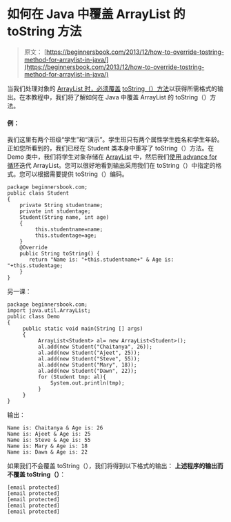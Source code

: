 # 如何在 Java 中覆盖 ArrayList 的 toString 方法

> 原文： [https://beginnersbook.com/2013/12/how-to-override-tostring-method-for-arraylist-in-java/](https://beginnersbook.com/2013/12/how-to-override-tostring-method-for-arraylist-in-java/)

当我们处理对象的 [ArrayList 时，必须覆盖](https://beginnersbook.com/2013/12/java-arraylist-of-object-sort-example-comparable-and-comparator/) [toString（）方法](https://docs.oracle.com/javase/6/docs/api/java/lang/Object.html#toString())以获得所需格式的输出。在本教程中，我们将了解如何在 Java 中覆盖 ArrayList 的 toString（）方法。

#### 例：

我们这里有两个班级“学生”和“演示”。学生班只有两个属性学生姓名和学生年龄。正如您所看到的，我们已经在 Student 类本身中重写了 toString（）方法。在 Demo 类中，我们将学生对象存储在 [ArrayList](https://beginnersbook.com/2013/12/how-to-initialize-an-arraylist/) 中，然后我们[使用 advance for 循环](https://beginnersbook.com/2013/12/how-to-loop-arraylist-in-java/)迭代 ArrayList。您可以很好地看到输出采用我们在 toString（）中指定的格式。您可以根据需要提供 toString（）编码。

```
package beginnersbook.com;
public class Student 
{
    private String studentname;
    private int studentage;
    Student(String name, int age)
    {
         this.studentname=name;
         this.studentage=age;
    }
    @Override
    public String toString() {
       return "Name is: "+this.studentname+" & Age is: "+this.studentage;
    }
}
```

另一课：

```
package beginnersbook.com;
import java.util.ArrayList;
public class Demo
{
     public static void main(String [] args)
     {
          ArrayList<Student> al= new ArrayList<Student>();
          al.add(new Student("Chaitanya", 26));
          al.add(new Student("Ajeet", 25));
          al.add(new Student("Steve", 55));
          al.add(new Student("Mary", 18));
          al.add(new Student("Dawn", 22));
          for (Student tmp: al){
              System.out.println(tmp);
          }
     }
}
```

输出：

```
Name is: Chaitanya & Age is: 26
Name is: Ajeet & Age is: 25
Name is: Steve & Age is: 55
Name is: Mary & Age is: 18
Name is: Dawn & Age is: 22
```

如果我们不会覆盖 toString（），我们将得到以下格式的输出：
**上述程序的输出而不覆盖 toString（）**：

```
[email protected]
[email protected]
[email protected]
[email protected]
[email protected]
```
